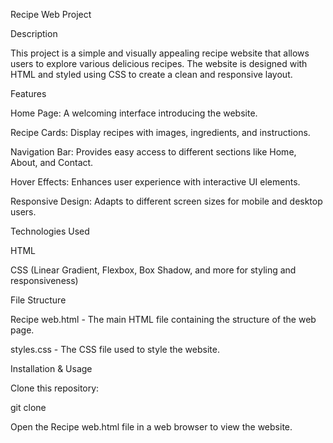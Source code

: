 Recipe Web Project

Description

This project is a simple and visually appealing recipe website that allows users to explore various delicious recipes. The website is designed with HTML and styled using CSS to create a clean and responsive layout.

Features

Home Page: A welcoming interface introducing the website.

Recipe Cards: Display recipes with images, ingredients, and instructions.

Navigation Bar: Provides easy access to different sections like Home, About, and Contact.

Hover Effects: Enhances user experience with interactive UI elements.

Responsive Design: Adapts to different screen sizes for mobile and desktop users.

Technologies Used

HTML

CSS (Linear Gradient, Flexbox, Box Shadow, and more for styling and responsiveness)

File Structure

Recipe web.html - The main HTML file containing the structure of the web page.

styles.css - The CSS file used to style the website.

Installation & Usage

Clone this repository:

git clone <repository-url>

Open the Recipe web.html file in a web browser to view the website.

